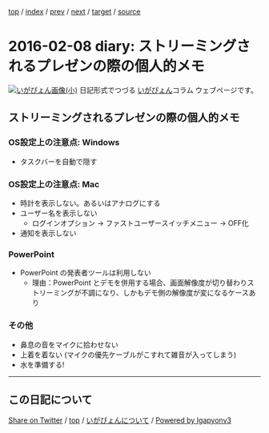[top](../index.html) 
 / [index](index.html) 
 / [prev](ig160207.html) 
 / [next](ig160209.html) 
 / [target](https://igapyon.github.io/diary/2016/ig160208.html) 
 / [source](https://github.com/igapyon/diary/blob/gh-pages/2016/ig160208.src.md) 

2016-02-08 diary: ストリーミングされるプレゼンの際の個人的メモ
=====================================================================================================
[![いがぴょん画像(小)](https://igapyon.github.io/diary/images/iga200306s.jpg "いがぴょん")](https://igapyon.github.io/diary/memo/memoigapyon.html) 日記形式でつづる [いがぴょん](https://igapyon.github.io/diary/memo/memoigapyon.html)コラム ウェブページです。

## ストリーミングされるプレゼンの際の個人的メモ


### OS設定上の注意点: Windows


* タスクバーを自動で隠す


### OS設定上の注意点: Mac 


* 時計を表示しない。あるいはアナログにする
* ユーザー名を表示しない
  * ログインオプション → ファストユーザースイッチメニュー → OFF化
* 通知を表示しない



### PowerPoint


* PowerPoint の発表者ツールは利用しない
  *  理由：PowerPoint とデモを併用する場合、画面解像度が切り替わりストリーミングが不調になり、しかもデモ側の解像度が変になるケースあり



### その他


*  鼻息の音をマイクに拾わせない
*  上着を着ない (マイクの優先ケーブルがこすれて雑音が入ってしまう)
*  水を準備する!


----------------------------------------------------------------------------------------------------

## この日記について

[Share on Twitter](https://twitter.com/intent/tweet?hashtags=igapyon%2Cdiary%2C%E3%81%84%E3%81%8C%E3%81%B4%E3%82%87%E3%82%93&text=%E3%82%B9%E3%83%88%E3%83%AA%E3%83%BC%E3%83%9F%E3%83%B3%E3%82%B0%E3%81%95%E3%82%8C%E3%82%8B%E3%83%97%E3%83%AC%E3%82%BC%E3%83%B3%E3%81%AE%E9%9A%9B%E3%81%AE%E5%80%8B%E4%BA%BA%E7%9A%84%E3%83%A1%E3%83%A2&url=https%3A%2F%2Figapyon.github.io%2Fdiary%2F2016%2Fig160208.html) / [top](../index.html) / [いがぴょんについて](https://igapyon.github.io/diary/memo/memoigapyon.html) / [Powered by Igapyonv3](https://github.com/igapyon/igapyonv3)
